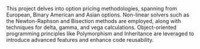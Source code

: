 This project delves into option pricing methodologies, spanning from European, Binary American and Asian options. Non-linear solvers such as the Newton-Raphson and Bisection methods are employed, along with techniques for delta, gamma, and vega calculations. Object-oriented programming principles like Polymorphism and Inheritance are leveraged to introduce advanced features and enhance code reusability.
